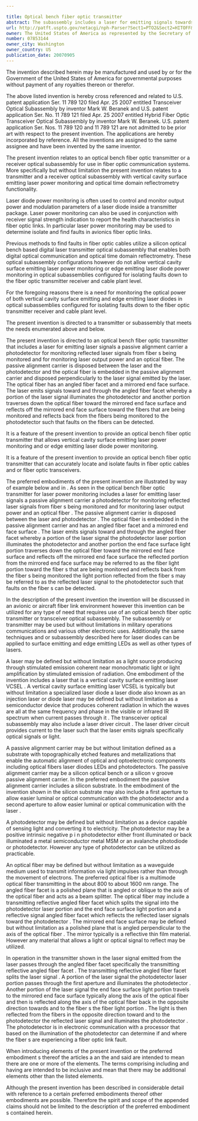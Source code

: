 ```yaml
---

title: Optical bench fiber optic transmitter
abstract: The subassembly includes a laser for emitting signals towards fibers to be monitored, a passive alignment carrier, a photodetector for monitoring reflected laser signals from the fibers and for monitoring laser output power, and an optical fiber. The laser is disposed within the passive alignment carrier. The optical fiber is embedded in the passive alignment carrier, and has an angled fiber facet. The laser emits signals toward and through the angled fiber facet, whereby a portion of the laser signal illuminates the photodetector, and another portion illuminates the fibers that are being monitored and reflects back to the photodetector such that faults on the fibers can be detected.
url: http://patft.uspto.gov/netacgi/nph-Parser?Sect1=PTO2&Sect2=HITOFF&p=1&u=%2Fnetahtml%2FPTO%2Fsearch-adv.htm&r=1&f=G&l=50&d=PALL&S1=07853144&OS=07853144&RS=07853144
owner: The United States of America as represented by the Secretary of the Navy
number: 07853144
owner_city: Washington
owner_country: US
publication_date: 20070905
---
```

The invention described herein may be manufactured and used by or for the Government of the United States of America for governmental purposes without payment of any royalties thereon or therefor.

The above listed invention is hereby cross referenced and related to U.S. patent application Ser. 11 789 120 filed Apr. 25 2007 entitled Transceiver Optical Subassembly by inventor Mark W. Beranek and U.S. patent application Ser. No. 11 789 121 filed Apr. 25 2007 entitled Hybrid Fiber Optic Transceiver Optical Subassembly by inventor Mark W. Beranek. U.S. patent application Ser. Nos. 11 789 120 and 11 789 121 are not admitted to be prior art with respect to the present invention. The applications are hereby incorporated by reference. All the inventions are assigned to the same assignee and have been invented by the same inventor.

The present invention relates to an optical bench fiber optic transmitter or a receiver optical subassembly for use in fiber optic communication systems. More specifically but without limitation the present invention relates to a transmitter and a receiver optical subassembly with vertical cavity surface emitting laser power monitoring and optical time domain reflectrometry functionality.

Laser diode power monitoring is often used to control and monitor output power and modulation parameters of a laser diode inside a transmitter package. Laser power monitoring can also be used in conjunction with receiver signal strength indication to report the health characteristics in fiber optic links. In particular laser power monitoring may be used to determine isolate and find faults in avionics fiber optic links.

Previous methods to find faults in fiber optic cables utilize a silicon optical bench based digital laser transmitter optical subassembly that enables both digital optical communication and optical time domain reflectrometry. These optical subassembly configurations however do not allow vertical cavity surface emitting laser power monitoring or edge emitting laser diode power monitoring in optical subassemblies configured for isolating faults down to the fiber optic transmitter receiver and cable plant level.

For the foregoing reasons there is a need for monitoring the optical power of both vertical cavity surface emitting and edge emitting laser diodes in optical subassemblies configured for isolating faults down to the fiber optic transmitter receiver and cable plant level.

The present invention is directed to a transmitter or subassembly that meets the needs enumerated above and below.

The present invention is directed to an optical bench fiber optic transmitter that includes a laser for emitting laser signals a passive alignment carrier a photodetector for monitoring reflected laser signals from fiber s being monitored and for monitoring laser output power and an optical fiber. The passive alignment carrier is disposed between the laser and the photodetector and the optical fiber is embedded in the passive alignment carrier and disposed perpendicularly to the laser signal emitted by the laser. The optical fiber has an angled fiber facet and a mirrored end face surface. The laser emits signals toward and through the angled fiber facet whereby a portion of the laser signal illuminates the photodetector and another portion traverses down the optical fiber toward the mirrored end face surface and reflects off the mirrored end face surface toward the fibers that are being monitored and reflects back from the fibers being monitored to the photodetector such that faults on the fibers can be detected.

It is a feature of the present invention to provide an optical bench fiber optic transmitter that allows vertical cavity surface emitting laser power monitoring and or edge emitting laser diode power monitoring.

It is a feature of the present invention to provide an optical bench fiber optic transmitter that can accurately locate and isolate faults in fiber optic cables and or fiber optic transceivers.

The preferred embodiments of the present invention are illustrated by way of example below and in . As seen in the optical bench fiber optic transmitter for laser power monitoring includes a laser for emitting laser signals a passive alignment carrier a photodetector for monitoring reflected laser signals from fiber s being monitored and for monitoring laser output power and an optical fiber . The passive alignment carrier is disposed between the laser and photodetector . The optical fiber is embedded in the passive alignment carrier and has an angled fiber facet and a mirrored end face surface . The laser emits signals toward and through the angled fiber facet whereby a portion of the laser signal the photodetector laser portion illuminates the photodetector and another portion the end face surface light portion traverses down the optical fiber toward the mirrored end face surface and reflects off the mirrored end face surface the reflected portion from the mirrored end face surface may be referred to as the fiber light portion toward the fiber s that are being monitored and reflects back from the fiber s being monitored the light portion reflected from the fiber s may be referred to as the reflected laser signal to the photodetector such that faults on the fiber s can be detected.

In the description of the present invention the invention will be discussed in an avionic or aircraft fiber link environment however this invention can be utilized for any type of need that requires use of an optical bench fiber optic transmitter or transceiver optical subassembly. The subassembly or transmitter may be used but without limitations in military operations communications and various other electronic uses. Additionally the same techniques and or subassembly described here for laser diodes can be applied to surface emitting and edge emitting LEDs as well as other types of lasers.

A laser may be defined but without limitation as a light source producing through stimulated emission coherent near monochromatic light or light amplification by stimulated emission of radiation. One embodiment of the invention includes a laser that is a vertical cavity surface emitting laser VCSEL . A vertical cavity surface emitting laser VCSEL is typically but without limitation a specialized laser diode a laser diode also known as an injection laser or diode laser may be defined but without limitation as a semiconductor device that produces coherent radiation in which the waves are all at the same frequency and phase in the visible or infrared IR spectrum when current passes through it . The transceiver optical subassembly may also include a laser driver circuit . The laser driver circuit provides current to the laser such that the laser emits signals specifically optical signals or light.

A passive alignment carrier may be but without limitation defined as a substrate with topographically etched features and metallizations that enable the automatic alignment of optical and optoelectronic components including optical fibers laser diodes LEDs and photodetectors. The passive alignment carrier may be a silicon optical bench or a silicon v groove passive alignment carrier. In the preferred embodiment the passive alignment carrier includes a silicon substrate. In the embodiment of the invention shown in the silicon substrate may also include a first aperture to allow easier luminal or optical communication with the photodetector and a second aperture to allow easier luminal or optical communication with the laser .

A photodetector may be defined but without limitation as a device capable of sensing light and converting it to electricity. The photodetector may be a positive intrinsic negative p i n photodetector either front illuminated or back illuminated a metal semiconductor metal MSM or an avalanche photodiode or photodetector. However any type of photodetector can be utilized as practicable.

An optical fiber may be defined but without limitation as a waveguide medium used to transmit information via light impulses rather than through the movement of electrons. The preferred optical fiber is a multimode optical fiber transmitting in the about 800 to about 1600 nm range. The angled fiber facet is a polished plane that is angled or oblique to the axis of the optical fiber and acts as a beam splitter. The optical fiber may include a transmitting reflective angled fiber facet which splits the signal into the photodetector laser portion and the end face surface light portion and a reflective signal angled fiber facet which reflects the reflected laser signals toward the photodetector . The mirrored end face surface may be defined but without limitation as a polished plane that is angled perpendicular to the axis of the optical fiber . The mirror typically is a reflective thin film material. However any material that allows a light or optical signal to reflect may be utilized.

In operation in the transmitter shown in the laser signal emitted from the laser passes through the angled fiber facet specifically the transmitting reflective angled fiber facet . The transmitting reflective angled fiber facet splits the laser signal . A portion of the laser signal the photodetector laser portion passes through the first aperture and illuminates the photodetector . Another portion of the laser signal the end face surface light portion travels to the mirrored end face surface typically along the axis of the optical fiber and then is reflected along the axis of the optical fiber back in the opposite direction towards and to the fiber s the fiber light portion . The light is then reflected from the fibers in the opposite direction toward and to the photodetector the reflected laser signal and illuminates the photodetector . The photodetector is in electronic communication with a processor that based on the illumination of the photodetector can determine if and where the fiber s are experiencing a fiber optic link fault.

When introducing elements of the present invention or the preferred embodiment s thereof the articles a an the and said are intended to mean there are one or more of the elements. The terms comprising including and having are intended to be inclusive and mean that there may be additional elements other than the listed elements.

Although the present invention has been described in considerable detail with reference to a certain preferred embodiments thereof other embodiments are possible. Therefore the spirit and scope of the appended claims should not be limited to the description of the preferred embodiment s contained herein.

